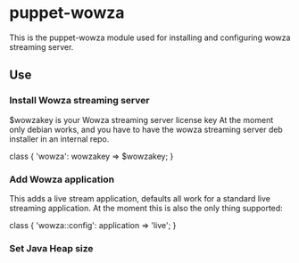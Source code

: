 # puppet-wowza

This is the puppet-wowza module used for installing and configuring wowza streaming server.

## Use

### Install Wowza streaming server

$wowzakey is your Wowza streaming server license key
At the moment only debian works, and you have to have the wowza streaming server deb installer in an internal repo.

class { 'wowza':
  wowzakey => $wowzakey;
}

### Add Wowza application

This adds a live stream application, defaults all work for a standard live streaming application. At the moment this is
also the only thing supported:

class { 'wowza::config':
  application => 'live';
}

### Set Java Heap size


